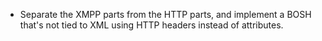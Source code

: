 * Separate the XMPP parts from the HTTP parts, and implement a BOSH that's not tied to XML using HTTP headers instead of attributes.
